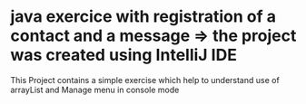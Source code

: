 # java exercice with registration of a contact and a message => the project was created using IntelliJ IDE

This Project contains a simple exercise which help to understand use of arrayList and Manage menu in console mode

